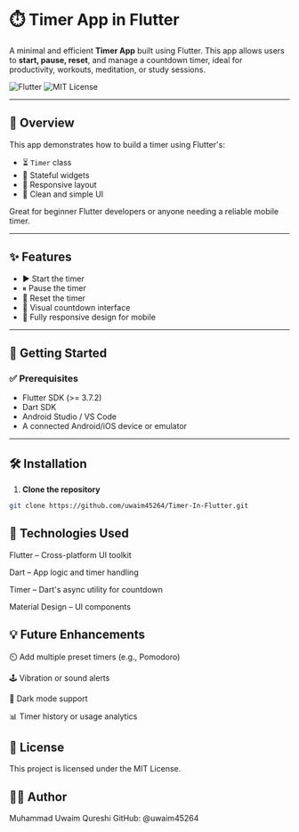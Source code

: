 # ⏱️ Timer App in Flutter

A minimal and efficient **Timer App** built using Flutter. This app allows users to **start, pause, reset**, and manage a countdown timer, ideal for productivity, workouts, meditation, or study sessions.

![Flutter](https://img.shields.io/badge/Flutter-02569B?style=for-the-badge&logo=flutter&logoColor=white)
![MIT License](https://img.shields.io/github/license/uwaim45264/Timer-In-Flutter?style=for-the-badge)

---

## 🧾 Overview

This app demonstrates how to build a timer using Flutter's:
- ⏳ `Timer` class
- 🧠 Stateful widgets
- 📱 Responsive layout
- 🎨 Clean and simple UI

Great for beginner Flutter developers or anyone needing a reliable mobile timer.

---

## ✨ Features

- ▶️ Start the timer
- ⏸ Pause the timer
- 🔁 Reset the timer
- 🔔 Visual countdown interface
- 📱 Fully responsive design for mobile

---

## 🚀 Getting Started

### ✅ Prerequisites

- Flutter SDK (>= 3.7.2)
- Dart SDK
- Android Studio / VS Code
- A connected Android/iOS device or emulator

---

## 🛠 Installation

1. **Clone the repository**
```bash
git clone https://github.com/uwaim45264/Timer-In-Flutter.git
```
## 🧰 Technologies Used
Flutter – Cross-platform UI toolkit

Dart – App logic and timer handling

Timer – Dart's async utility for countdown

Material Design – UI components

## 💡 Future Enhancements
⏲️ Add multiple preset timers (e.g., Pomodoro)

🕹️ Vibration or sound alerts

🌙 Dark mode support

📊 Timer history or usage analytics

## 📄 License
This project is licensed under the MIT License.

## 👨‍💻 Author
Muhammad Uwaim Qureshi
GitHub: @uwaim45264
